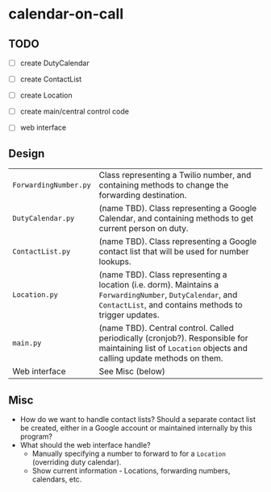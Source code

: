 calendar-on-call
================


TODO
-------
- [  ] create DutyCalendar
- [  ] create ContactList
- [  ] create Location
- [  ] create main/central control code
- [  ] web interface



Design
-------

|                      |                              |  
| -------------------- |------------------------------|
| `ForwardingNumber.py`| Class representing a Twilio number, and containing methods to change the forwarding destination. |
| `DutyCalendar.py`    | (name TBD). Class representing a Google Calendar, and containing methods to get current person on duty.|
| `ContactList.py`     | (name TBD). Class representing a Google contact list that will be used for number lookups.|
| `Location.py`        | (name TBD). Class representing a location (i.e. dorm). Maintains a `ForwardingNumber`, `DutyCalendar`, and `ContactList`, and contains methods to trigger updates.| 
| `main.py`            | (name TBD). Central control. Called periodically (cronjob?). Responsible for maintaining list of `Location` objects and calling update methods on them.|
| Web interface        | See Misc (below)|


Misc
-------
* How do we want to handle contact lists? Should a separate contact list be created, either in a Google account or maintained internally by this program?
* What should the web interface handle? 
  * Manually specifying a number to forward to for a `Location` (overriding duty calendar).
  * Show current information - Locations, forwarding numbers, calendars, etc.
